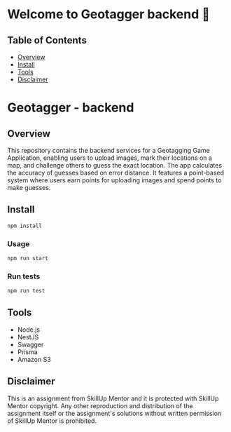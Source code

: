 # Welcome to Geotagger backend 👋

## Table of Contents

- [Overview](#overview)
- [Install](#install)
- [Tools](#tools)
- [Disclaimer](#disclaimer)

# Geotagger - backend

## Overview
This repository contains the backend services for a Geotagging Game Application, enabling users to upload images, mark their locations on a map, and challenge others to guess the exact location. The app calculates the accuracy of guesses based on error distance. It features a point-based system where users earn points for uploading images and spend points to make guesses.

## Install

```sh
npm install
```

### Usage

```sh
npm run start
```

### Run tests

```sh
npm run test
```

## Tools

- Node.js
- NestJS 
- Swagger
- Prisma
- Amazon S3

## Disclaimer

This is an assignment from SkillUp Mentor and it is protected with SkillUp Mentor copyright. Any other reproduction and distribution of the assignment itself or the assignment's solutions without written permission of SkillUp Mentor is prohibited.
